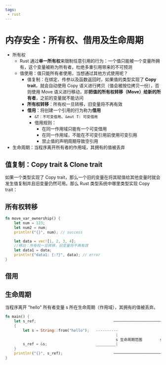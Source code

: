 ```yaml
---
tags:
 - rust
---
```


# 内存安全：所有权、借用及生命周期

- 所有权
  - Rust 通过**单一所有权**来限制任意引用的行为：一个值只能被一个变量所拥有，这个变量被称为所有者，杜绝多重引用带来的不可预测
  - 值使用：值只能所有者使用，当想通过其他方式使用呢？
    - 值复制：在绑定、传参以及函数返回时，如果值的类型实现了 **Copy trait**，就会自动使用 Copy 语义进行拷贝（值会被按位拷贝一份），否则使用 Move 语义进行移动，即**把值的所有权转移（Move）给新的所有者**，之前的变量就不能访问
    - **所有权转移**：所有权一旦转移，旧变量将不再有效
    - **借用**：将创建一个引用的行为称为**借用**
      - `&T：不可变借用`、`&mut T: 可变借用`
      - 借用规则：
        - 在同一作用域只能有一个可变借用
        - 在同一作用域，不能在不可变引用前使用可变引用
        - 禁止值的声明周期导致空引用
- 生命周期：当程序离开所有者的作用域，其拥有的值被丢弃

## 值复制：Copy trait & Clone trait

如果一个类型实现了 Copy trait，那么一个旧的变量在将其赋值给其他变量时就会发生值复制并且旧变量仍然可用。那么 Rust 类型系统中哪里类型实现 Copy trait：

## 所有权转移

```rust
fn move_var_ownership() {
    let num = 123;
    let num2 = num;
    println!("{}", num); // success

    let data = vec![1, 2, 3, 4];
    //移动：所有权一旦转移，旧变量将不再有效
    let data1 = data;
    println!("data1: {:?}", data); // error
}
```

##  借用

## 生命周期

当程序离开 "hello" 所有者变量 s 所在生命周期（作用域），其拥有的值被丢弃。

```rust
fn main() {
    let s_ref;                                   ——————————————————————                      
    {                                                                 ｜
        let s = String::from("hello");   ----------                   ｜ 
                                                  |                   ｜
                                                  s 生命周期范围        s_ref 生命周期范围
        s_ref = &s;                      _________|                   ｜ 
    }                                                                 ｜ 
    println!("{}", s_ref);                       ——————————————————————
}
```